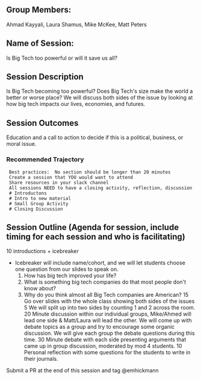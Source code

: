 ## Group Members:
Ahmad Kayyali, Laura Shamus, Mike McKee, Matt Peters


## Name of Session: 
Is Big Tech too powerful or will it save us all?

## Session Description 

Is Big Tech becoming too powerful? Does Big Tech's size make the world a better or worse place? We will discuss both sides of the issue by looking at how big tech impacts our lives, economies, and futures.

## Session Outcomes 

Education and a call to action to decide if this is a political, business, or moral issue.

### Recommended Trajectory 

     Best practices:  No section should be longer than 20 minutes
     Create a session that YOU would want to attend
     Share resources in your slack channel
     All sessions NEED to have a closing activity, reflection, discussion
     # Introductons 
     # Intro to new material
     # Small Group Activity
     # Closing Discussion

## Session Outline (Agenda for session, include timing for each session and who is facilitating)

10 introductions + icebreaker
 - Icebreaker will include name/cohort, and we will let students choose one question from our slides to speak on.
     1. How has big tech improved your life?
     2. What is something big tech companies do that most people don't know about?
     3. Why do you think almost all Big Tech companies are American?
15 Go over slides with the whole class showing both sides of the issues
5 We will split up into two sides by counting 1 and 2 across the room.
20 Minute discussion within our individual groups, Mike/Ahmed will lead one side & Matt/Laura will lead the other. We will come up with debate topics as a group and try to encourage some organic discussion. We will give each group the debate questions during this time.
30 Minute debate with each side presenting arguments that came up in group discussion, moderated by mod 4 students.
10 Personal reflection with some questions for the students to write in their journals.

Submit a PR at the end of this session and tag @emhickmann
